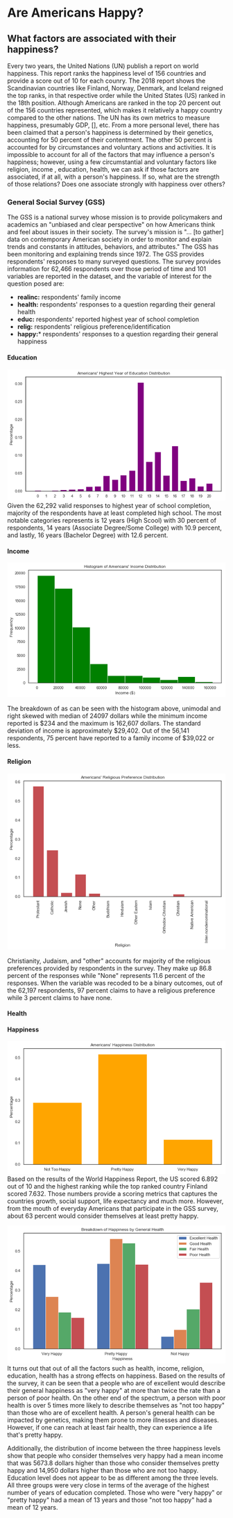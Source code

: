 # Are Americans Happy? 
## What factors are associated with their happiness? 

Every two years, the United Nations (UN) publish a report on world happiness. This report ranks the happiness level of 156 countries and provide a score out of 10 for each counry. The 2018 report shows the Scandinavian countries like Finland, Norway, Denmark, and Iceland reigned the top ranks, in that respective order while the United States (US) ranked in the 18th position. Although Americans are ranked in the top 20 percent out of the 156 countries represented, which makes it relatively a happy country compared to the other nations. The UN has its own metrics to measure happiness, presumably GDP, [], etc. From a more personal level, there has been claimed that a person's happiness is determined by their genetics, accounting for 50 percent of their contentment. The other 50 percent is accounted for by circumstances and voluntary actions and activities. It is impossible to account for all of the factors that may influence a person's happiness; however, using a few circumstantial and voluntary factors like religion, income , education, health, we can ask if those factors are associated, if at all, with a person's happiness. If so, what are the strength of those relations? Does one associate strongly with happiness over others?

### General Social Survey (GSS)
The GSS is a national survey whose mission is to provide policymakers and academics an "unbiased and clear perspective" on how Americans think and feel about issues in their society. The survey's mission is "... [to gather] data on contemporary American society in order to monitor and explain trends and constants in attitudes, behaviors, and attributes." The GSS has been monitoring and explaining trends since 1972. The GSS provides respondents' responses to many surveyed questions. The survey provides information for 62,466 respondents over those period of time and 101 variables are reported in the dataset, and the variable of interest for the question posed are:
+ **realinc:** respondents' family income
+ **health:** respondents' responses to a question regarding their general health
+ **educ:** respondents' reported highest year of school completion
+ **relig:** respondents' religious preference/identification
+ **happy:*** respondents' responses to a question regarding their general happiness


#### Education
![education](images/education.png)
Given the 62,292 valid responses to highest year of school completion, majority of the respondents have at least completed high school. The most notable categories represents is 12 years (High Scool) with 30 percent of respondents, 14 years (Associate Degree/Some College) with 10.9 percent, and lastly, 16 years (Bachelor Degree) with 12.6 percent.

#### Income
![income](images/income.png)

The breakdown of as can be seen with the histogram above, unimodal and right skewed with median of 24097 dollars while the minimum income reported is $234 and the maximum is 162,607 dollars. The standard deviation of income is approximately $29,402. Out of the 56,141 respondents, 75 percent have reported to a family income of $39,022 or less.

#### Religion
![religion](images/religion.png)

Christianity, Judaism, and "other" accounts for majority of the religious preferences provided by respondents in the survey. They make up 86.8 percent of the responses while "None" represents 11.6 percent of the responses. When the variable was recoded to be a binary outcomes, out of the 62,197 respondents, 97 percent claims to have a religious preference while 3 percent claims to have none.

#### Health


#### Happiness
![happy](images/happy.png)
Based on the results of the World Happiness Report, the US scored 6.892 out of 10 and the highest ranking while the top ranked country Finland scored 7.632. Those numbers provide a scoring metrics that captures the countries growth, social support, life expectancy and much more. However, from the mouth of everyday Americans that participate in the GSS survey, about 63 percent would consider themselves at least pretty happy. 


![breakdown](images/breakdown.png)
It turns out that out of all the factors such as health, income, religion, education, health has a strong effects on happiness. Based on the results of the survey, it can be seen that a people who are of excellent would describe their general happiness as "very happy" at more than twice the rate than a person of poor health. On the other end of the spectrum, a person with poor health is over 5 times more likely to describe themselves as "not too happy" than those who are of excellent health. A person's general health can be impacted by genetics, making them prone to more illnesses and diseases. However, if one can reach at least fair health, they can experience a life that's pretty happy.

Additionally, the distribution of income between the three happiness levels show that people who consider themselves very happy had a mean income that was 5673.8 dollars higher than those who consider themselves pretty happy and 14,950 dollars higher than those who are not too happy. Education level does not appear to be as different among the three levels. All three groups were very close in terms of the average of the highest number of years of education completed. Those who were "very happy" or "pretty happy" had a mean of 13 years and those "not too happy" had a mean of 12 years.
